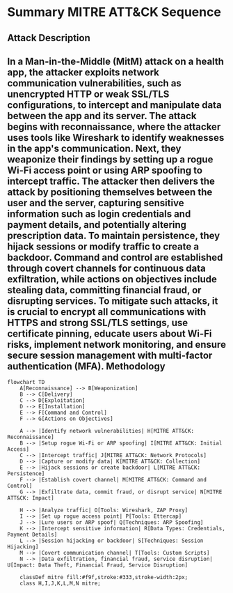 Summary MITRE ATT&CK Sequence
=============================
Attack Description
------------------

In a Man-in-the-Middle (MitM) attack on a health app, the attacker exploits network communication vulnerabilities, such as unencrypted HTTP or weak SSL/TLS configurations, to intercept and manipulate data between the app and its server. The attack begins with reconnaissance, where the attacker uses tools like Wireshark to identify weaknesses in the app's communication. Next, they weaponize their findings by setting up a rogue Wi-Fi access point or using ARP spoofing to intercept traffic. The attacker then delivers the attack by positioning themselves between the user and the server, capturing sensitive information such as login credentials and payment details, and potentially altering prescription data. To maintain persistence, they hijack sessions or modify traffic to create a backdoor. Command and control are established through covert channels for continuous data exfiltration, while actions on objectives include stealing data, committing financial fraud, or disrupting services. To mitigate such attacks, it is crucial to encrypt all communications with HTTPS and strong SSL/TLS settings, use certificate pinning, educate users about Wi-Fi risks, implement network monitoring, and ensure secure session management with multi-factor authentication (MFA).
Methodology
-----------
```mermaid
flowchart TD
    A[Reconnaissance] --> B[Weaponization]
    B --> C[Delivery]
    C --> D[Exploitation]
    D --> E[Installation]
    E --> F[Command and Control]
    F --> G[Actions on Objectives]

    A --> |Identify network vulnerabilities| H[MITRE ATT&CK: Reconnaissance]
    B --> |Setup rogue Wi-Fi or ARP spoofing| I[MITRE ATT&CK: Initial Access]
    C --> |Intercept traffic| J[MITRE ATT&CK: Network Protocols]
    D --> |Capture or modify data| K[MITRE ATT&CK: Collection]
    E --> |Hijack sessions or create backdoor| L[MITRE ATT&CK: Persistence]
    F --> |Establish covert channel| M[MITRE ATT&CK: Command and Control]
    G --> |Exfiltrate data, commit fraud, or disrupt service| N[MITRE ATT&CK: Impact]

    H --> |Analyze traffic| O[Tools: Wireshark, ZAP Proxy]
    I --> |Set up rogue access point| P[Tools: Ettercap]
    J --> |Lure users or ARP spoof| Q[Techniques: ARP Spoofing]
    K --> |Intercept sensitive information| R[Data Types: Credentials, Payment Details]
    L --> |Session hijacking or backdoor| S[Techniques: Session Hijacking]
    M --> |Covert communication channel| T[Tools: Custom Scripts]
    N --> |Data exfiltration, financial fraud, service disruption| U[Impact: Data Theft, Financial Fraud, Service Disruption]

    classDef mitre fill:#f9f,stroke:#333,stroke-width:2px;
    class H,I,J,K,L,M,N mitre;

